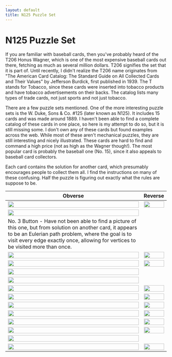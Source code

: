 ```yaml
---
layout: default
title: N125 Puzzle Set
---
```


# N125 Puzzle Set
<p>
If you are familiar with baseball cards, then you've probably heard of the T206 Honus Wagner, which is one of the most expensive baseball cards out there, fetching as much as several million dollars. T206 signifies the set that it is part of. Until recently, I didn't realize the T206 name originates from "The American Card Catalog: The Standard Guide on All Collected Cards and Their Values" by Jefferson Burdick, first published in 1939. The T stands for Tobacco, since these cards were inserted into tobacco products and have tobacco advertisements on their backs.  The catalog lists many types of trade cards, not just sports and not just tobacco.
</p>
<p>
There are a few puzzle sets mentioned. One of the more interesting puzzle sets is the W. Duke, Sons & Co. #125 (later known as N125). It includes 15 cards and was made around 1889. I haven't been able to find a complete catalog of these cards in one place, so here is my attempt to do so, but it is still missing some. I don't own any of these cards but found examples across the web. While most of these aren't mechanical puzzles, they are still interesting and nicely illustrated. These cards are hard to find and command a high price (not as high as the Wagner though!). The most popular card is probably the baseball one (No. 15), since it also appeals to baseball card collectors.
</p>
<p>
Each card contains the solution for another card, which presumably encourages people to collect them all. I find the instructions on many of these confusing. Half the puzzle is figuring out exactly what the rules are suppose to be.
</p>

Obverse | Reverse
--|--
<img src="{{ site.baseurl }}/mysite/N125/n125_1_front.jpg" width="100%"> | <img src="{{ site.baseurl }}/mysite/N125/n125_1_back.jpg" width="100%">
<img src="{{ site.baseurl }}/mysite/N125/n125_2_front.jpg" width="100%"> |
No. 3 Button - Have not been able to find a picture of this one, but from solution on another card, it appears to be an Eulerian path problem, where the goal is to visit every edge exactly once, allowing for vertices to be visited more than once. |
<img src="{{ site.baseurl }}/mysite/N125/n125_4_front.jpg" width="100%"> | <img src="{{ site.baseurl }}/mysite/N125/n125_4_back.jpg" width="100%">
<img src="{{ site.baseurl }}/mysite/N125/n125_5_front.jpg" width="100%"> | <img src="{{ site.baseurl }}/mysite/N125/n125_5_back.jpg" width="100%">
<img src="{{ site.baseurl }}/mysite/N125/n125_6_front.jpg" width="100%"> |
<img src="{{ site.baseurl }}/mysite/N125/n125_7_front.jpg" width="100%"> |
<img src="{{ site.baseurl }}/mysite/N125/n125_8_front.jpg" width="100%"> | <img src="{{ site.baseurl }}/mysite/N125/n125_8_back.jpg" width="100%">
<img src="{{ site.baseurl }}/mysite/N125/n125_9_front.jpg" width="100%"> | <img src="{{ site.baseurl }}/mysite/N125/n125_9_back.jpg" width="100%">
<img src="{{ site.baseurl }}/mysite/N125/n125_10_front.jpg" width="100%"> | <img src="{{ site.baseurl }}/mysite/N125/n125_10_back.jpg" width="100%">
<img src="{{ site.baseurl }}/mysite/N125/n125_11_front.jpg" width="100%"> | <img src="{{ site.baseurl }}/mysite/N125/n125_11_back.jpg" width="100%">
<img src="{{ site.baseurl }}/mysite/N125/n125_12_front.jpg" width="100%"> | <img src="{{ site.baseurl }}/mysite/N125/n125_12_back.jpg" width="100%">
<img src="{{ site.baseurl }}/mysite/N125/n125_13_front.jpg" width="100%"> | <img src="{{ site.baseurl }}/mysite/N125/n125_13_back.jpg" width="100%">
<img src="{{ site.baseurl }}/mysite/N125/n125_14_front.jpg" width="100%"> |
<img src="{{ site.baseurl }}/mysite/N125/n125_15_front.jpg" width="100%"> | <img src="{{ site.baseurl }}/mysite/N125/n125_15_back.jpg" width="100%">
